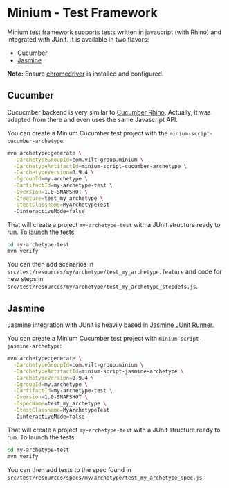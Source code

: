 Minium - Test Framework
=======================

Minium test framework supports tests written in javascript (with Rhino) and integrated with JUnit.
It is available in two flavors:

* [Cucumber](#cucumber)
* [Jasmine](#jasmine)

**Note:** Ensure [chromedriver](https://code.google.com/p/selenium/wiki/ChromeDriver) is installed and configured.

Cucumber
--------

Cucucmber backend is very similar to [Cucumber Rhino](https://github.com/cucumber/cucumber-jvm/tree/master/rhino). Actually, it was adapted from there and even uses the same Javascript API.

You can create a Minium Cucumber test project with the `minium-script-cucumber-archetype`:

```sh
mvn archetype:generate \
  -DarchetypeGroupId=com.vilt-group.minium \
  -DarchetypeArtifactId=minium-script-cucumber-archetype \
  -DarchetypeVersion=0.9.4 \
  -DgroupId=my.archetype \
  -DartifactId=my-archetype-test \
  -Dversion=1.0-SNAPSHOT \
  -Dfeature=test_my_archetype \
  -DtestClassname=MyArchetypeTest
  -DinteractiveMode=false
```

That will create a project `my-archetype-test` with a JUnit structure ready to run. To launch the tests:

```sh
cd my-archetype-test
mvn verify
```

You can then add scenarios in `src/test/resources/my/archetype/test_my_archetype.feature` and code for new steps in `src/test/resources/my/archetype/test_my_archetype_stepdefs.js`.

Jasmine
-------

Jasmine integration with JUnit is heavily based in [Jasmine JUnit Runner](https://github.com/wgroeneveld/jasmine-junit-runner).

You can create a Minium Cucumber test project with `minium-script-jasmine-archetype`:

```sh
mvn archetype:generate \
  -DarchetypeGroupId=com.vilt-group.minium \
  -DarchetypeArtifactId=minium-script-jasmine-archetype \
  -DarchetypeVersion=0.9.4 \
  -DgroupId=my.archetype \
  -DartifactId=my-archetype-test \
  -Dversion=1.0-SNAPSHOT \
  -DspecName=test_my_archetype \
  -DtestClassname=MyArchetypeTest
  -DinteractiveMode=false
```

That will create a project `my-archetype-test` with a JUnit structure ready to run. To launch the tests:

```sh
cd my-archetype-test
mvn verify
```

You can then add tests to the spec found in `src/test/resources/specs/my/archetype/test_my_archetype_spec.js`.

